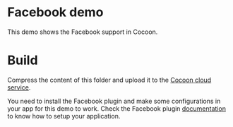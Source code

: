 # Facebook demo
This demo shows the Facebook support in Cocoon.

# Build
Compress the content of this folder and upload it to the [Cocoon cloud service](http://cocoon.io/ "Cocoon cloud service").

You need to install the Facebook plugin and make some configurations in your app for this demo to work. Check the Facebook plugin [documentation](http://docs.cocoon.io/article/cocoon-facebook-plugin/ "Documentation") to know how to setup your application.
